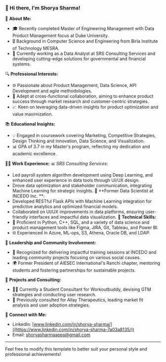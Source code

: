 
<!--
**shorya-sharma1/shorya-sharma1** is a ✨ _special_ ✨ repository because its `README.md` (this file) appears on your GitHub profile.

Here are some ideas to get you started:

- 🔭 I’m currently working on ...
- 🌱 I’m currently learning ...
- 👯 I’m looking to collaborate on ...
- 🤔 I’m looking for help with ...
- 💬 Ask me about ...
- 📫 How to reach me: ...
- 😄 Pronouns: ...
- ⚡ Fun fact: ...
-->

### 👋 Hi there, I'm Shorya Sharma!

🌟 **About Me:**
- 🎓 Recently completed Master of Engineering Management with Data Product Management focus at Duke University.
- 🎖️ Background in Computer Science and Engineering from Birla Institute of Technology MESRA.
- 💼 Currently working as a Data Analyst at SRS Consulting Services and developing cutting-edge solutions for governmental and financial systems.

🔍 **Professional Interests:**
- 🌐 Passionate about Product Management, Data Science, API Development and agile methodologies.
- 🤝 Adept at cross-functional collaboration, aiming to enhance product success through market research and customer-centric strategies.
- 📈 Keen on leveraging data-driven insights for product optimization and value maximization.

📚 **Educational Insights:**
- 💡 Engaged in coursework covering Marketing, Competitive Strategies, Design Thinking and Innovation, Data Science, and Visualization.
- 📊 GPA of 3.7 in my Master's program, reflecting my dedication and academic excellence.

👨‍💻 **Work Experience:**
📊 *SRS Consulting Services*:
- Led payroll system algorithm development using Deep Learning, and enhanced user experience in data tools through UI/UX design.
- Drove data optimization and stakeholder communication, integrating Machine Learning for strategic insights.
🚀 **Former Data Scientist at INCEDO Inc. **:
- Developed RESTful Flask APIs with Machine Learning integration for predictive analytics and optimized financial models.
- Collaborated on UI/UX improvements in data platforms, ensuring user-friendly interfaces and impactful data visualization.
🔧 **Technical Skills:**
- 🐍 Proficient in Python, C++, SQL, and a variety of data science and product management tools like Figma, JIRA, Git, Tableau, and Power BI.
- 🌐 Experienced in Azure, ML-ops, S3, Athena, Oracle DB, and LDAP.

🚀 **Leadership and Community Involvement:**
- 🌟 Recognized for delivering impactful training sessions at INCEDO and leading community projects focusing on various social causes.
- 🌍 Former President of AIESEC International's Ranchi chapter, mentoring students and fostering partnerships for sustainable projects.

📝 **Projects and Consulting:**
- 🏋️‍♂️ Currently a Student Consultant for Workoutbuddy, devising GTM strategies and conducting user research.
- 💊 Previously consulted for Allay Therapeutics, leading market fit analysis and user adoption strategies.

🔗 **Connect with Me:**
- LinkedIn: [www.linkedin.com/in/shorya-sharma/]((https://www.linkedin.com/in/shorya-sharma-7a03a8135/))
- Email: shoryasharmaapps@gmail.com

---

Feel free to modify this template to better suit your personal style and professional achievements!
